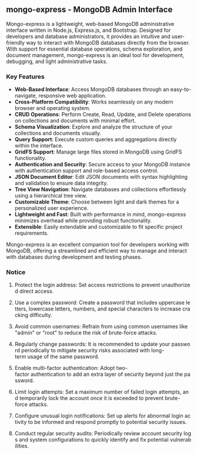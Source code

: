 ## mongo-express - MongoDB Admin Interface

Mongo-express is a lightweight, web-based MongoDB administrative interface written in Node.js, Express.js, and Bootstrap. Designed for developers and database administrators, it provides an intuitive and user-friendly way to interact with MongoDB databases directly from the browser. With support for essential database operations, schema exploration, and document management, mongo-express is an ideal tool for development, debugging, and light administrative tasks.

### Key Features

- **Web-Based Interface**: Access MongoDB databases through an easy-to-navigate, responsive web application.
- **Cross-Platform Compatibility**: Works seamlessly on any modern browser and operating system.
- **CRUD Operations**: Perform Create, Read, Update, and Delete operations on collections and documents with minimal effort.
- **Schema Visualization**: Explore and analyze the structure of your collections and documents visually.
- **Query Support**: Execute custom queries and aggregations directly within the interface.
- **GridFS Support**: Manage large files stored in MongoDB using GridFS functionality.
- **Authentication and Security**: Secure access to your MongoDB instance with authentication support and role-based access control.
- **JSON Document Editor**: Edit JSON documents with syntax highlighting and validation to ensure data integrity.
- **Tree View Navigation**: Navigate databases and collections effortlessly using a hierarchical tree view.
- **Customizable Theme**: Choose between light and dark themes for a personalized user experience.
- **Lightweight and Fast**: Built with performance in mind, mongo-express minimizes overhead while providing robust functionality.
- **Extensible**: Easily extendable and customizable to fit specific project requirements.

Mongo-express is an excellent companion tool for developers working with MongoDB, offering a streamlined and efficient way to manage and interact with databases during development and testing phases.

### Notice

1.  Protect the login address: Set access restrictions to prevent unauthorized direct access.
    
2.  Use a complex password: Create a password that includes uppercase letters, lowercase letters, numbers, and special characters to increase cracking difficulty.
    
3.  Avoid common usernames: Refrain from using common usernames like "admin" or "root" to reduce the risk of brute-force attacks.
    
4.  Regularly change passwords: It is recommended to update your password periodically to mitigate security risks associated with long-term usage of the same password.
    
5.  Enable multi-factor authentication: Adopt two-factor authentication to add an extra layer of security beyond just the password.
    
6.  Limit login attempts: Set a maximum number of failed login attempts, and temporarily lock the account once it is exceeded to prevent brute-force attacks.
    
7.  Configure unusual login notifications: Set up alerts for abnormal login activity to be informed and respond promptly to potential security issues.
    
8.  Conduct regular security audits: Periodically review account security logs and system configurations to quickly identify and fix potential vulnerabilities.
        